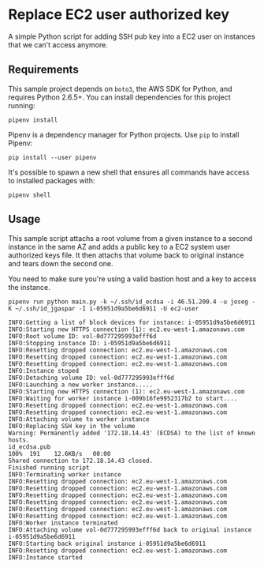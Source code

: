 # Replace EC2 user authorized key

A simple Python script for adding SSH pub key into a EC2 user on instances that we can't access anymore.

## Requirements

This sample project depends on `boto3`, the AWS SDK for Python, and requires
Python 2.6.5+. You can install dependencies for this project running:

    pipenv install

Pipenv is a dependency manager for Python projects. Use `pip` to install Pipenv:

    pip install --user pipenv

It's possible to spawn a new shell that ensures all commands have access to installed packages with:

    pipenv shell

## Usage

This sample script attachs a root volume from a given instance to a second instance in
the same AZ and adds a public key to a EC2 system user authorized keys file. It then
attachs that volume back to original instance and tears down the second one.

You need to make sure you're using a valid bastion host and a key to access the instance.

    pipenv run python main.py -k ~/.ssh/id_ecdsa -i 46.51.200.4 -u joseg -K ~/.ssh/id_jgaspar -I i-05951d9a5be6d6911 -U ec2-user

```script
INFO:Getting a list of block devices for instance: i-05951d9a5be6d6911
INFO:Starting new HTTPS connection (1): ec2.eu-west-1.amazonaws.com
INFO:Root volume ID: vol-0d777295993efff6d
INFO:Stopping instance ID: i-05951d9a5be6d6911
INFO:Resetting dropped connection: ec2.eu-west-1.amazonaws.com
INFO:Resetting dropped connection: ec2.eu-west-1.amazonaws.com
INFO:Resetting dropped connection: ec2.eu-west-1.amazonaws.com
INFO:Instance stoped
INFO:Detaching volume ID: vol-0d777295993efff6d
INFO:Launching a new worker instance.....
INFO:Starting new HTTPS connection (1): ec2.eu-west-1.amazonaws.com
INFO:Waiting for worker instance i-009b16fe9952317b2 to start....
INFO:Resetting dropped connection: ec2.eu-west-1.amazonaws.com
INFO:Resetting dropped connection: ec2.eu-west-1.amazonaws.com
INFO:Attaching volume to worker instance
INFO:Replacing SSH key in the volume
Warning: Permanently added '172.18.14.43' (ECDSA) to the list of known hosts.
id_ecdsa.pub                                                                                                                                                                                                                                                                                100%  191    12.6KB/s   00:00    
Shared connection to 172.18.14.43 closed.
Finished running script
INFO:Terminating worker instance
INFO:Resetting dropped connection: ec2.eu-west-1.amazonaws.com
INFO:Resetting dropped connection: ec2.eu-west-1.amazonaws.com
INFO:Resetting dropped connection: ec2.eu-west-1.amazonaws.com
INFO:Resetting dropped connection: ec2.eu-west-1.amazonaws.com
INFO:Resetting dropped connection: ec2.eu-west-1.amazonaws.com
INFO:Resetting dropped connection: ec2.eu-west-1.amazonaws.com
INFO:Worker instance terminated
INFO:Attaching volume vol-0d777295993efff6d back to original instance i-05951d9a5be6d6911
INFO:Starting back original instance i-05951d9a5be6d6911
INFO:Resetting dropped connection: ec2.eu-west-1.amazonaws.com
INFO:Instance started
```
